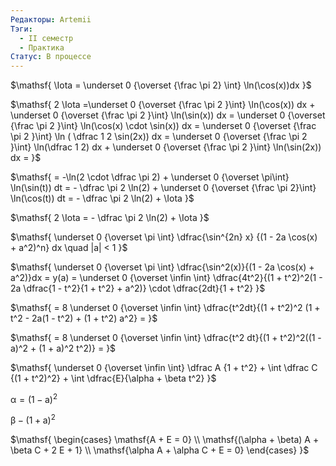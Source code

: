 ```yaml
---
Редакторы: Artemii
Тэги:
  - II семестр
  - Практика
Статус: В процессе
---
```

$\mathsf{  
\Iota = \underset 0 {\overset {\frac \pi 2} \int} \ln(\cos(x))dx  
}$

$\mathsf{  
2 \Iota =\underset 0 {\overset {\frac \pi 2 }\int} \ln(\cos(x)) dx + \underset 0 {\overset {\frac \pi 2 }\int} \ln(\sin(x)) dx = \underset 0 {\overset {\frac \pi 2 }\int} \ln(\cos(x) \cdot \sin(x)) dx = \underset 0 {\overset {\frac \pi 2 }\int} \ln ( \dfrac 1 2 \sin(2x)) dx = \underset 0 {\overset {\frac \pi 2 }\int} \ln(\dfrac 1 2) dx + \underset 0 {\overset {\frac \pi 2 }\int} \ln(\sin(2x)) dx =  
}$

$\mathsf{  
= -\ln(2 \cdot \dfrac \pi 2) + \underset 0 {\overset \pi\int} \ln(\sin(t)) dt = - \dfrac \pi 2 \ln(2) + \underset 0 {\overset {\frac \pi 2}\int} \ln(\cos(t)) dt = - \dfrac \pi 2 \ln(2) + \Iota  
}$

$\mathsf{  
2 \Iota = - \dfrac \pi 2 \ln(2) + \Iota  
}$

  

$\mathsf{  
\underset 0 {\overset \pi \int} \dfrac{\sin^{2n} x} {(1 - 2a \cos(x) + a^2)^n} dx \quad |a| < 1  
}$

$\mathsf{  
\underset 0 {\overset \pi \int} \dfrac{\sin^2(x)}{(1 - 2a \cos(x) + a^2)}dx = y(a) = \underset 0 {\overset \infin \int} \dfrac{4t^2}{(1 + t^2)^2(1 - 2a \dfrac{1 - t^2}{1 + t^2} + a^2)} \cdot \dfrac{2dt}{1 + t^2}  
}$

$\mathsf{  
= 8 \underset 0 {\overset \infin \int} \dfrac{t^2dt}{(1 + t^2)^2 (1 + t^2 - 2a(1 - t^2) + (1 + t^2) a^2} =  
}$

$\mathsf{ = 8  
\underset 0 {\overset \infin \int} \dfrac{t^2 dt}{(1 + t^2)^2((1 - a)^2 + (1 + a)^2 t^2)} =  
}$

$\mathsf{  
\underset 0 {\overset \infin \int} \dfrac A {1 + t^2} + \int \dfrac C {(1 + t^2)^2} + \int \dfrac{E}{\alpha + \beta t^2}  
}$

$\mathsf{  
\alpha = (1 - a)^2  
}$

$\mathsf{  
\beta - (1 + a)^2  
}$

$\mathsf{  
\begin{cases}  
\mathsf{A + E = 0} \\  
\mathsf{(\alpha + \beta) A + \beta C + 2 E + 1} \\  
\mathsf{\alpha A + \alpha C + E = 0}  
\end{cases}  
}$
